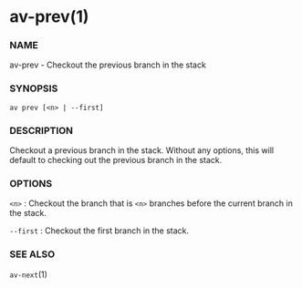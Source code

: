 # av-prev(1)

### NAME

av-prev - Checkout the previous branch in the stack

### SYNOPSIS

```synopsis
av prev [<n> | --first]
```

### DESCRIPTION

Checkout a previous branch in the stack. Without any options, this will default to checking out the previous branch in the stack.

### OPTIONS

`<n>` : Checkout the branch that is `<n>` branches before the current branch in the stack.

`--first` : Checkout the first branch in the stack.

### SEE ALSO

`av-next`(1)
